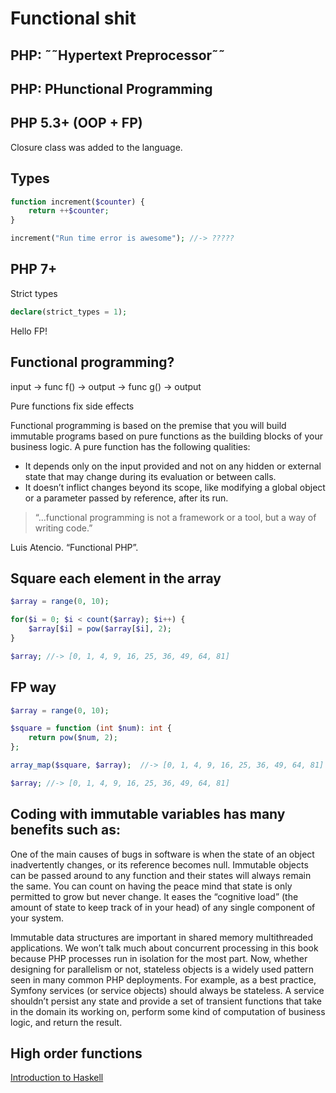# Functional shit

## PHP: ˜˜Hypertext Preprocessor˜˜

## PHP: **PH**unctional **P**rogramming

## PHP 5.3+ (OOP + FP)

Closure class was added to the language.

## Types

```php
function increment($counter) { 
	return ++$counter; 
}

increment("Run time error is awesome"); //-> ?????
```

## PHP 7+

Strict types 

```php
declare(strict_types = 1);
```

Hello FP!

## Functional programming? 

input -> func f() -> output -> func g() -> output

Pure functions fix side effects

Functional programming is based on the premise that you will build immutable programs based on pure functions as the building blocks of your business logic. A pure function has the following qualities:

- It depends only on the input provided and not on any hidden or external state that may change during its evaluation or between calls.
- It doesn’t inflict changes beyond its scope, like modifying a global object or a parameter passed by reference, after its run.

> “...functional programming is not a framework or a tool, but a way of writing code.” 

Luis Atencio. “Functional PHP”. 

## Square each element in the array

```php
$array = range(0, 10);

for($i = 0; $i < count($array); $i++) {
	$array[$i] = pow($array[$i], 2);
}

$array; //-> [0, 1, 4, 9, 16, 25, 36, 49, 64, 81]
```

## FP way

```php
$array = range(0, 10);

$square = function (int $num): int {
	return pow($num, 2);
};

array_map($square, $array);  //-> [0, 1, 4, 9, 16, 25, 36, 49, 64, 81]

$array; //-> [0, 1, 4, 9, 16, 25, 36, 49, 64, 81]
```

## Coding with immutable variables has many benefits such as:

One of the main causes of bugs in software is when the state of an object inadvertently changes, or its reference becomes null. Immutable objects can be passed around to any function and their states will always remain the same. You can count on having the peace mind that state is only permitted to grow but never change. It eases the “cognitive load” (the amount of state to keep track of in your head) of any single component of your system. 

Immutable data structures are important in shared memory multithreaded applications. We won’t talk much about concurrent processing in this book because PHP processes run in isolation for the most part. Now, whether designing for parallelism or not, stateless objects is a widely used pattern seen in many common PHP deployments. For example, as a best practice, Symfony services (or service objects) should always be stateless. A service shouldn’t persist any state and provide a set of transient functions that take in the domain its working on, perform some kind of computation of business logic, and return the result.

## High order functions

[Introduction to Haskell](https://youtu.be/1jZ7j21g028)